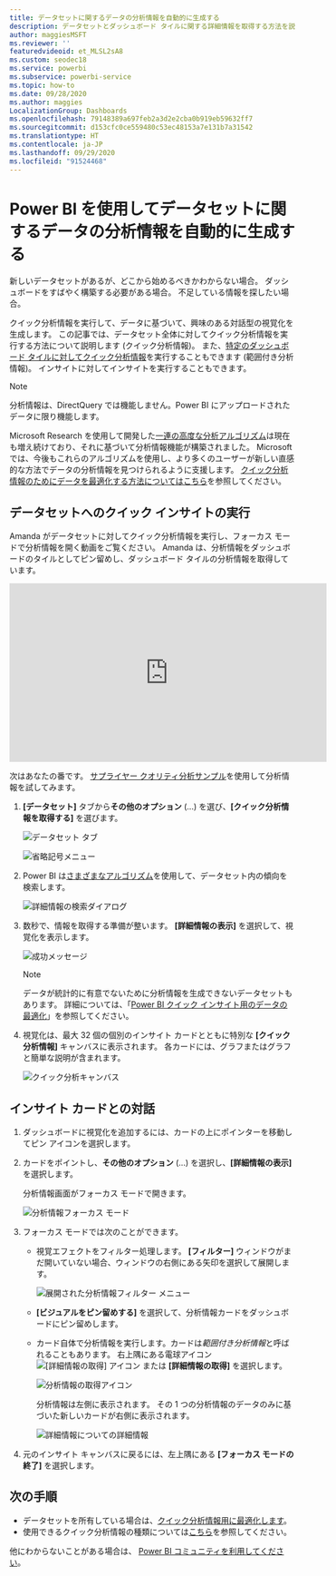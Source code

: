 ```yaml
---
title: データセットに関するデータの分析情報を自動的に生成する
description: データセットとダッシュボード タイルに関する詳細情報を取得する方法を説明します。
author: maggiesMSFT
ms.reviewer: ''
featuredvideoid: et_MLSL2sA8
ms.custom: seodec18
ms.service: powerbi
ms.subservice: powerbi-service
ms.topic: how-to
ms.date: 09/28/2020
ms.author: maggies
LocalizationGroup: Dashboards
ms.openlocfilehash: 79148389a697feb2a3d2e2cba0b919eb59632ff7
ms.sourcegitcommit: d153cfc0ce559480c53ec48153a7e131b7a31542
ms.translationtype: HT
ms.contentlocale: ja-JP
ms.lasthandoff: 09/29/2020
ms.locfileid: "91524468"
---
```

# <a name="generate-data-insights-on-your-dataset-automatically-with-power-bi"></a>Power BI を使用してデータセットに関するデータの分析情報を自動的に生成する
新しいデータセットがあるが、どこから始めるべきかわからない場合。  ダッシュボードをすばやく構築する必要がある場合。  不足している情報を探したい場合。

クイック分析情報を実行して、データに基づいて、興味のある対話型の視覚化を生成します。 この記事では、データセット全体に対してクイック分析情報を実行する方法について説明します (クイック分析情報)。 また、[特定のダッシュボード タイルに対してクイック分析情報](../consumer/end-user-insights.md)を実行することもできます (範囲付き分析情報)。 インサイトに対してインサイトを実行することもできます。

> [!NOTE]
> 分析情報は、DirectQuery では機能しません。Power BI にアップロードされたデータに限り機能します。
> 

Microsoft Research を使用して開発した[一連の高度な分析アルゴリズム](../consumer/end-user-insight-types.md)は現在も増え続けており、それに基づいて分析情報機能が構築されました。 Microsoft では、今後もこれらのアルゴリズムを使用し、より多くのユーザーが新しい直感的な方法でデータの分析情報を見つけられるように支援します。 [クイック分析情報のためにデータを最適化する方法についてはこちら](service-insights-optimize.md)を参照してください。

## <a name="run-quick-insights-on-a-dataset"></a>データセットへのクイック インサイトの実行
Amanda がデータセットに対してクイック分析情報を実行し、フォーカス モードで分析情報を開く動画をご覧ください。 Amanda は、分析情報をダッシュボードのタイルとしてピン留めし、ダッシュボード タイルの分析情報を取得しています。

<iframe width="560" height="315" src="https://www.youtube.com/embed/et_MLSL2sA8" frameborder="0" allowfullscreen></iframe>


次はあなたの番です。 [サプライヤー クオリティ分析サンプル](sample-supplier-quality.md)を使用して分析情報を試してみます。

1. **[データセット]** タブから**その他のオプション** (...) を選び、**[クイック分析情報を取得する]** を選びます。
   
    ![データセット タブ](media/service-insights/power-bi-ellipses.png)
   
    ![省略記号メニュー](media/service-insights/power-bi-tab.png)
2. Power BI は[さまざまなアルゴリズム](../consumer/end-user-insight-types.md)を使用して、データセット内の傾向を検索します。
   
    ![詳細情報の検索ダイアログ](media/service-insights/pbi_autoinsightssearching.png)
3. 数秒で、情報を取得する準備が整います。  **[詳細情報の表示]** を選択して、視覚化を表示します。
   
    ![成功メッセージ](media/service-insights/pbi_autoinsightsuccess.png)
   
    > [!NOTE]
    > データが統計的に有意でないために分析情報を生成できないデータセットもあります。  詳細については、「[Power BI クイック インサイト用のデータの最適化](service-insights-optimize.md)」を参照してください。
    > 
    
4. 視覚化は、最大 32 個の個別のインサイト カードとともに特別な **[クイック分析情報]** キャンバスに表示されます。 各カードには、グラフまたはグラフと簡単な説明が含まれます。
   
    ![クイック分析キャンバス](media/service-insights/power-bi-insights.png)

## <a name="interact-with-the-insight-cards"></a>インサイト カードとの対話

1. ダッシュボードに視覚化を追加するには、カードの上にポインターを移動してピン アイコンを選択します。

2. カードをポイントし、**その他のオプション** (...) を選択し、**[詳細情報の表示]** を選択します。 

    分析情報画面がフォーカス モードで開きます。
   
    ![分析情報フォーカス モード](media/service-insights/power-bi-insight-focus.png)
3. フォーカス モードでは次のことができます。
   
   * 視覚エフェクトをフィルター処理します。 **[フィルター]** ウィンドウがまだ開いていない場合、ウィンドウの右側にある矢印を選択して展開します。

       ![展開された分析情報フィルター メニュー](media/service-insights/power-bi-insights-filter-new.png)
   * **[ビジュアルをピン留めする]** を選択して、分析情報カードをダッシュボードにピン留めします。
   * カード自体で分析情報を実行します。カードは*範囲付き分析情報*と呼ばれることもあります。 右上隅にある電球アイコン ![[詳細情報の取得] アイコン](media/service-insights/power-bi-bulb-icon.png) または **[詳細情報の取得]** を選択します。
     
       ![分析情報の取得アイコン](media/service-insights/pbi-autoinsights-tile.png)
     
     分析情報は左側に表示されます。 その 1 つの分析情報のデータのみに基づいた新しいカードが右側に表示されます。
     
       ![詳細情報についての詳細情報](media/service-insights/power-bi-insights-on-insights-new.png)
4. 元のインサイト キャンバスに戻るには、左上隅にある **[フォーカス モードの終了]** を選択します。

## <a name="next-steps"></a>次の手順
- データセットを所有している場合は、[クイック分析情報用に最適化します](service-insights-optimize.md)。
- 使用できるクイック分析情報の種類については[こちら](../consumer/end-user-insight-types.md)を参照してください。

他にわからないことがある場合は、 [Power BI コミュニティを利用してください](https://community.powerbi.com/)。
